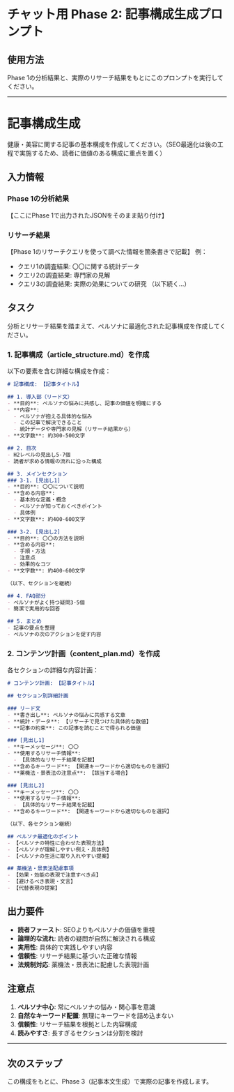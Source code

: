 # チャット用 Phase 2: 記事構成生成プロンプト

## 使用方法
Phase 1の分析結果と、実際のリサーチ結果をもとにこのプロンプトを実行してください。

---

# 記事構成生成

健康・美容に関する記事の基本構成を作成してください。（SEO最適化は後の工程で実施するため、読者に価値のある構成に重点を置く）

## 入力情報

### Phase 1の分析結果
【ここにPhase 1で出力されたJSONをそのまま貼り付け】

### リサーチ結果
【Phase 1のリサーチクエリを使って調べた情報を箇条書きで記載】
例：
- クエリ1の調査結果: 〇〇に関する統計データ
- クエリ2の調査結果: 専門家の見解
- クエリ3の調査結果: 実際の効果についての研究
（以下続く...）

## タスク

分析とリサーチ結果を踏まえて、ペルソナに最適化された記事構成を作成してください。

### 1. 記事構成（article_structure.md）を作成

以下の要素を含む詳細な構成を作成：

```markdown
# 記事構成: 【記事タイトル】

## 1. 導入部（リード文）
- **目的**: ペルソナの悩みに共感し、記事の価値を明確にする
- **内容**: 
  - ペルソナが抱える具体的な悩み
  - この記事で解決できること
  - 統計データや専門家の見解（リサーチ結果から）
- **文字数**: 約300-500文字

## 2. 目次
- H2レベルの見出し5-7個
- 読者が求める情報の流れに沿った構成

## 3. メインセクション
### 3-1. [見出し1]
- **目的**: 〇〇について説明
- **含める内容**: 
  - 基本的な定義・概念
  - ペルソナが知っておくべきポイント
  - 具体例
- **文字数**: 約400-600文字

### 3-2. [見出し2]
- **目的**: 〇〇の方法を説明
- **含める内容**: 
  - 手順・方法
  - 注意点
  - 効果的なコツ
- **文字数**: 約400-600文字

（以下、セクションを継続）

## 4. FAQ部分
- ペルソナがよく持つ疑問3-5個
- 簡潔で実用的な回答

## 5. まとめ
- 記事の要点を整理
- ペルソナの次のアクションを促す内容
```

### 2. コンテンツ計画（content_plan.md）を作成

各セクションの詳細な内容計画：

```markdown
# コンテンツ計画: 【記事タイトル】

## セクション別詳細計画

### リード文
- **書き出し**: ペルソナの悩みに共感する文章
- **統計・データ**: 【リサーチで見つけた具体的な数値】
- **記事の約束**: この記事を読むことで得られる価値

### [見出し1]
- **キーメッセージ**: 〇〇
- **使用するリサーチ情報**: 
  - 【具体的なリサーチ結果を記載】
- **含めるキーワード**: 【関連キーワードから適切なものを選択】
- **薬機法・景表法の注意点**: 【該当する場合】

### [見出し2]
- **キーメッセージ**: 〇〇
- **使用するリサーチ情報**: 
  - 【具体的なリサーチ結果を記載】
- **含めるキーワード**: 【関連キーワードから適切なものを選択】

（以下、各セクション継続）

## ペルソナ最適化のポイント
- 【ペルソナの特性に合わせた表現方法】
- 【ペルソナが理解しやすい例え・具体例】
- 【ペルソナの生活に取り入れやすい提案】

## 薬機法・景表法配慮事項
- 【効果・効能の表現で注意すべき点】
- 【避けるべき表現・文言】
- 【代替表現の提案】
```

## 出力要件

- **読者ファースト**: SEOよりもペルソナの価値を重視
- **論理的な流れ**: 読者の疑問が自然に解決される構成
- **実用性**: 具体的で実践しやすい内容
- **信頼性**: リサーチ結果に基づいた正確な情報
- **法規制対応**: 薬機法・景表法に配慮した表現計画

## 注意点

1. **ペルソナ中心**: 常にペルソナの悩み・関心事を意識
2. **自然なキーワード配置**: 無理にキーワードを詰め込まない
3. **信頼性**: リサーチ結果を根拠とした内容構成
4. **読みやすさ**: 長すぎるセクションは分割を検討

---

## 次のステップ
この構成をもとに、Phase 3（記事本文生成）で実際の記事を作成します。